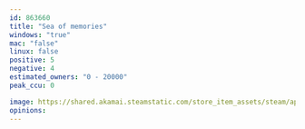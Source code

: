 ```yaml
---
id: 863660
title: "Sea of memories"
windows: "true"
mac: "false"
linux: false
positive: 5
negative: 4
estimated_owners: "0 - 20000"
peak_ccu: 0

image: https://shared.akamai.steamstatic.com/store_item_assets/steam/apps/863660/header.jpg?t=1527916857
opinions:
---
```

